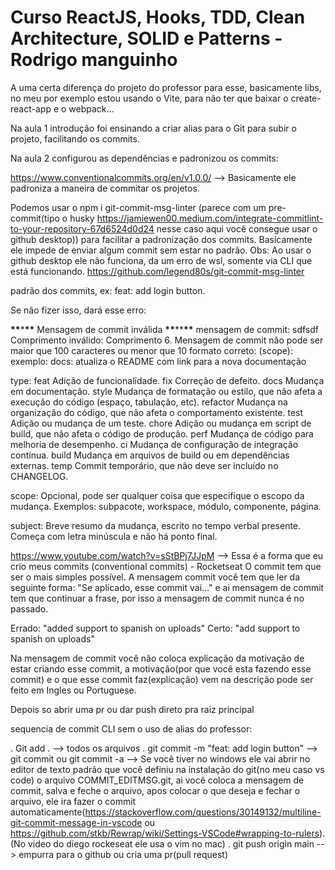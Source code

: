 # Curso ReactJS, Hooks, TDD, Clean Architecture, SOLID e Patterns - Rodrigo manguinho

A uma certa diferença do projeto do professor para esse, basicamente libs, no meu por exemplo estou usando o Vite, para não ter que baixar o create-react-app e o webpack...

Na aula 1 introdução foi ensinando a criar alias para o Git para subir o projeto, facilitando os commits.

Na aula 2 configurou as dependências e padronizou os commits:

https://www.conventionalcommits.org/en/v1.0.0/ --> Basicamente ele padroniza a maneira de commitar os projetos.

Podemos usar o npm i git-commit-msg-linter (parece com um pre-commit(tipo o husky https://jamiewen00.medium.com/integrate-commitlint-to-your-repository-67d6524d0d24 nesse caso aqui você consegue usar o github desktop)) para facilitar a padronização dos commits. Basicamente ele impede de enviar algum commit sem estar no padrão. Obs: Ao usar o github desktop ele não funciona, da um erro de wsl, somente via CLI que está funcionando. https://github.com/legend80s/git-commit-msg-linter

padrão dos commits, ex: feat: add login button.

Se não fizer isso, dará esse erro:

**\*\***\***\*\*** Mensagem de commit inválida **\*\***\*\***\*\***
mensagem de commit: sdfsdf
Comprimento inválido: Comprimento 6. Mensagem de commit não pode ser maior que 100 caracteres ou menor que 10
formato correto: <type>(scope): <subject>
exemplo: docs: atualiza o README com link para a nova documentação

type:
feat Adição de funcionalidade.
fix Correção de defeito.
docs Mudança em documentação.
style Mudança de formatação ou estilo, que não afeta a execução do código (espaço, tabulação, etc).
refactor Mudança na organização do código, que não afeta o comportamento existente.
test Adição ou mudança de um teste.
chore Adição ou mudança em script de build, que não afeta o código de produção.
perf Mudança de código para melhoria de desempenho.
ci Mudança de configuração de integração contínua.
build Mudança em arquivos de build ou em dependências externas.
temp Commit temporário, que não deve ser incluído no CHANGELOG.

scope:
Opcional, pode ser qualquer coisa que especifique o escopo da mudança.
Exemplos: subpacote, workspace, módulo, componente, página.

subject:
Breve resumo da mudança, escrito no tempo verbal presente. Começa com letra minúscula e não há ponto final.

https://www.youtube.com/watch?v=sStBPj7JJpM --> Essa é a forma que eu crio meus commits (conventional commits) - Rocketseat
O commit tem que ser o mais simples possível.
A mensagem commit você tem que ler da seguinte forma: "Se aplicado, esse commit vai..." e ai mensagem de commit tem que continuar a frase, por isso a mensagem de commit nunca é no passado.

Errado: "added support to spanish on uploads"
Certo: "add support to spanish on uploads"

Na mensagem de commit você não coloca explicação da motivação de estar criando esse commit, a motivação(por que você esta fazendo esse commit) e o que esse commit faz(explicação) vem na descrição pode ser feito em Ingles ou Portuguese.

Depois so abrir uma pr ou dar push direto pra raiz principal

sequencia de commit CLI sem o uso de alias do professor:

. Git add . --> todos os arquivos
. git commit -m "feat: add login button" --> git commit ou git commit -a --> Se você tiver no windows ele vai abrir no editor de texto padrão que você definiu na instalação do git(no meu caso vs code) o arquivo COMMIT_EDITMSG.git, ai você coloca a mensagem de commit, salva e feche o arquivo, apos colocar o que deseja e fechar o arquivo, ele ira fazer o commit automaticamente(https://stackoverflow.com/questions/30149132/multiline-git-commit-message-in-vscode ou https://github.com/stkb/Rewrap/wiki/Settings-VSCode#wrapping-to-rulers).(No video do diego rockeseat ele usa o vim no mac)
. git push origin main --> empurra para o github ou cria uma pr(pull request)
